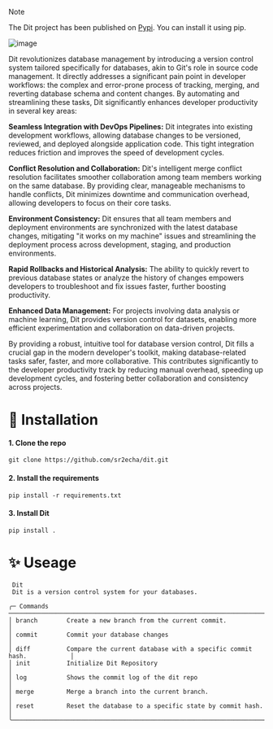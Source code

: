 > [!NOTE]
> The Dit project has been published on [Pypi](https://pypi.org/project/dbdit/). You can install it using pip.

![image](https://github.com/sr2echa/dit/assets/65058816/791a94a6-2d97-4f10-9c02-d40f664db196)

Dit revolutionizes database management by introducing a version control system tailored specifically for databases, akin to Git's role in source code management. It directly addresses a significant pain point in developer workflows: the complex and error-prone process of tracking, merging, and reverting database schema and content changes. By automating and streamlining these tasks, Dit significantly enhances developer productivity in several key areas:

**Seamless Integration with DevOps Pipelines:** Dit integrates into existing development workflows, allowing database changes to be versioned, reviewed, and deployed alongside application code. This tight integration reduces friction and improves the speed of development cycles.

**Conflict Resolution and Collaboration:** Dit's intelligent merge conflict resolution facilitates smoother collaboration among team members working on the same database. By providing clear, manageable mechanisms to handle conflicts, Dit minimizes downtime and communication overhead, allowing developers to focus on their core tasks.

**Environment Consistency:** Dit ensures that all team members and deployment environments are synchronized with the latest database changes, mitigating "it works on my machine" issues and streamlining the deployment process across development, staging, and production environments.

**Rapid Rollbacks and Historical Analysis:** The ability to quickly revert to previous database states or analyze the history of changes empowers developers to troubleshoot and fix issues faster, further boosting productivity.

**Enhanced Data Management:** For projects involving data analysis or machine learning, Dit provides version control for datasets, enabling more efficient experimentation and collaboration on data-driven projects.

By providing a robust, intuitive tool for database version control, Dit fills a crucial gap in the modern developer's toolkit, making database-related tasks safer, faster, and more collaborative. This contributes significantly to the developer productivity track by reducing manual overhead, speeding up development cycles, and fostering better collaboration and consistency across projects.

# 🦄 Installation
#### 1. Clone the repo
```
git clone https://github.com/sr2echa/dit.git
```
#### 2. Install the requirements
```
pip install -r requirements.txt
```
#### 3. Install Dit
```
pip install .
```

# ✨ Useage

<samp>

```
 Dit                                                                                  
 Dit is a version control system for your databases.

╭─ Commands ─────────────────────────────────────────────────────────────────────────╮
│ branch        Create a new branch from the current commit.                         │
│ commit        Commit your database changes                                         │
│ diff          Compare the current database with a specific commit hash.            │
│ init          Initialize Dit Repository                                            │
│ log           Shows the commit log of the dit repo                                 │
│ merge         Merge a branch into the current branch.                              │
│ reset         Reset the database to a specific state by commit hash.               │
╰────────────────────────────────────────────────────────────────────────────────────╯
```

</samp>
